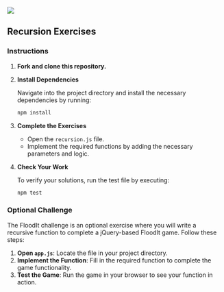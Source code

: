 ![](https://ga-dash.s3.amazonaws.com/production/assets/logo-9f88ae6c9c3871690e33280fcf557f33.png)

## Recursion Exercises

### Instructions

1. **Fork and clone this repository.**

2. **Install Dependencies**

   Navigate into the project directory and install the necessary dependencies by running:

   ```bash
   npm install
   ```

3. **Complete the Exercises**

   - Open the `recursion.js` file.
   - Implement the required functions by adding the necessary parameters and logic.

4. **Check Your Work**

   To verify your solutions, run the test file by executing:

   ```bash
   npm test
   ```

### Optional Challenge

The FloodIt challenge is an optional exercise where you will write a recursive function to complete a jQuery-based FloodIt game. Follow these steps:

1. **Open `app.js`**: Locate the file in your project directory.
2. **Implement the Function**: Fill in the required function to complete the game functionality.
3. **Test the Game**: Run the game in your browser to see your function in action.
